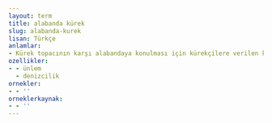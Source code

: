 ```yaml
---
layout: term
title: alabanda kürek
slug: alabanda-kurek
lisan: Türkçe
anlamlar:
- Kürek topacının karşı alabandaya konulması için kürekçilere verilen komut
ozellikler:
- - ünlem
  - denizcilik
ornekler:
- - ''
orneklerkaynak:
- - ''
---
```

